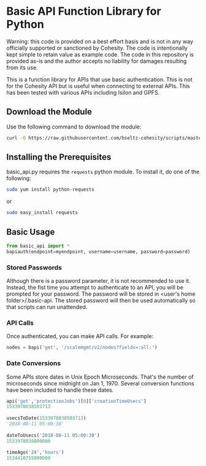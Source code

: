 # Basic API Function Library for Python

Warning: this code is provided on a best effort basis and is not in any way officially supported or sanctioned by Cohesity. The code is intentionally kept simple to retain value as example code. The code in this repository is provided as-is and the author accepts no liability for damages resulting from its use.

This is a function library for APIs that use basic authentication. This is not for the Cohesity API but is useful when connecting to external APIs. This has been tested with various APIs including Isilon and GPFS.

## Download the Module

Use the following command to download the module:

```bash
curl -O https://raw.githubusercontent.com/bseltz-cohesity/scripts/master/python/basic_api/basic_api.py
```

## Installing the Prerequisites

basic_api.py requires the `requests` python module. To install it, do one of the following:

```bash
sudo yum install python-requests
```

or

```bash
sudo easy_install requests
```

## Basic Usage

```python
from basic_api import *
bapiauth(endpoint=myendpoint, username=username, password=password)
```

### Stored Passwords

Although there is a password parameter, it is not recommended to use it. Instead, the fist time you attempt to authenticate to an API, you will be prompted for your password. The password will be stored in <user's home folder>/.basic-api. The stored password will then be used automatically so that scripts can run unattended.

### API Calls

Once authenticated, you can make API calls. For example:

```python
nodes = bapi('get', '/scalemgmt/v2/nodes?fields=:all:')
```

### Date Conversions

Some APIs store dates in Unix Epoch Microseconds. That's the number of microseconds since midnight on Jan 1, 1970. Several conversion functions have been included to handle these dates.

```python
api('get','protectionJobs')[0]['creationTimeUsecs']
1533978038503713
  
usecsToDate(1533978038503713)
'2018-08-11 05:00:38'
  
dateToUsecs('2018-08-11 05:00:38')
1533978038000000
  
timeAgo('24','hours')
1534410755000000
```
